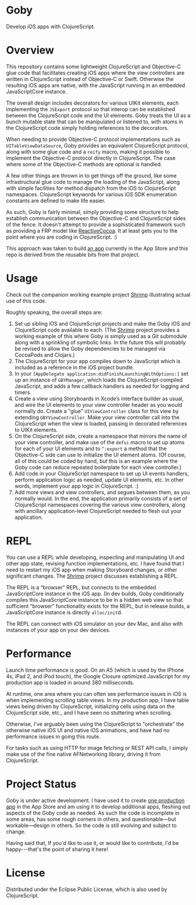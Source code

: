 Goby
====

Develop iOS apps with ClojureScript.

Overview
========

This repository contains some lightweight ClojureScript and Objective-C glue code that facilitates creating iOS apps where the view controllers are written in ClojureScript instead of Objective‑C or Swift. Otherwise the resulting iOS apps are native, with the JavaScript running in an embedded JavaScriptCore instance.

The overall design includes decorators for various UIKit elements, each implementing the `JSExport` protocol so that interop can be established between the ClojureScript code and the UI elements. Goby treats the UI as a bunch mutable state that can be manipulated or listened to, with atoms in the ClojureScript code simply holding references to the decorators.

When needing to provide Objective-C protocol implementations such as `UITableViewDataSource`, Goby provides an equivalent ClojureScript protocol, along with some glue code and a `reify` macro, making it possible to implement the Objective-C protocol directly in ClojureScript. The case where some of the Objective-C methods are optional is handled.

A few other things are thrown in to get things off the ground, like some infrastructural glue code to manage the loading of the JavaScript, along with simple facilities for method dispatch from the iOS to ClojureScript namespaces. ClojureScript keywords for various iOS SDK enumeration constants are defined to make life easier.

As such, Goby is fairly minimal, simply providing some structure to help establish communication between the Objective-C and ClojureScript sides of the fence. It doesn't attempt to provide a sophisticated framework such as  providing a FRP model like [ReactiveCocoa](https://github.com/ReactiveCocoa/ReactiveCocoa). It at least gets you to the point where you are coding in ClojureScript. :) 

This approach was taken to build [an app](http://fikesfarm.com/cc/) currently in the App Store and this repo is derived from the reusable bits from that project.

Usage
=====

Check out the companion working example project [Shrimp](https://github.com/mfikes/shrimp) illustrating actual use of this code.

Roughly speaking, the overall steps are:

1. Set up sibling iOS and ClojureScript projects and make the Goby iOS and ClojureScript code available to each. (The [Shrimp](https://github.com/mfikes/shrimp) project provides a working example of this where Goby is simply used as a Git submodule along with a sprinkling of symbolic links. In the future this will probably be revised to allow the Goby dependencies to be managed via CocoaPods and Clojars.) 
1. The ClojureScript for your app compiles down to JavaScript which is included as a reference in the iOS project bundle.
1. In your `[AppDelegate application:didFinishLaunchingWithOptions:]` set up an instance of `GBYManager`, which loads the ClojureScript-compiled JavaScript, and adds a few callback handlers as needed for logging and timers.
1. Create a view using Storyboards in Xcode’s interface builder as usual, and wire the UI elements to your view controller header as you would normally do. Create a "glue" `UIViewController` class for this view by extending `GBYViewController`. Make your view controller call into the ClojureScript when the view is loaded, passing in decorated references to UIKit elements.
1. On the ClojureScript side, create a namespace that mirrors the name of your view controller, and make use of the `defui` macro to set up atoms for each of your UI elements and to `^:export` a method that the Objective-C side can use to initialize the UI element atoms. (Of course, all of this could be coded by hand, but this is an example where the Goby code can reduce repeated boilerplate for each view controller.)
1. Add code in your ClojureScript namespace to set up UI events handlers, perform application logic as needed, update UI elements, etc. In other words, implement your app logic in ClojureScript. :)
1. Add more views and view controllers, and segues between them, as you normally would. In the end, the application primarily consists of a set of ClojureScript namespaces covering the various view controllers, along with ancillary application-level ClojureScript needed to flesh out your application.

REPL
====

You can use a REPL while developing, inspecting and manipulating UI and other app state, revising function implementations, etc. I have found that I need to restart my iOS app when making Storyboard changes, or other significant changes. The [Shrimp](https://github.com/mfikes/shrimp) project discusses establishing a REPL.

The REPL is a “browser” REPL, but connects to the embedded JavaScriptCore instance in the iOS app. (In dev builds, Goby conditionally compiles this JavaScriptCore instance to be in a hidden web view so that sufficient “browser” functionality exists for the REPL, but in release builds, a JavaScriptCore instance is directly `alloc/init`d.

The REPL can connect with iOS simulator on your dev Mac, and also with instances of your app on your dev devices.

Performance
===========

Launch time performance is good. On an A5 (which is used by the iPhone 4s, iPad 2, and iPod touch), the Google Closure optimized JavaScript for my production app is loaded in around 380 milliseconds.

At runtime, one area where you can often see performance issues in iOS is when implementing scrolling table views. In my production app, I have table views being driven by ClojureScript, initializing cells using data on the ClojureScript side, etc., and I have seen no stuttering when scrolling.

Otherwise, I've arguably been using the ClojureScript to "orchestrate" the otherwise native iOS UI and native iOS animations, and have had no performance issues in going this route.

For tasks such as using HTTP for image fetching or REST API calls, I simply make use of the fine native AFNetworking library, driving it from ClojureScript.

Project Status
==============

Goby is under active development. I have used it to create [one production app](http://fikesfarm.com/cc/) in the App Store and am using it to develop additional apps, fleshing out aspects of the Goby code as needed. As such the code is incomplete in some areas, has some rough corners in others, and questionable—but workable—design in others. So the code is still evolving and subject to change.

Having said that, If you'd like to use it, or would like to contribute, I'd be happy---that's the point of sharing it here!

License
=======

Distributed under the Eclipse Public License, which is also used by ClojureScript.

